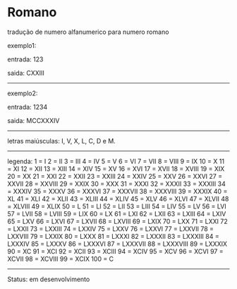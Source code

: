 # Romano
tradução de numero alfanumerico para numero romano



exemplo1:

entrada: 123

saida: CXXIII


----------------------

exemplo2:

entrada: 1234

saida: MCCXXXIV


------------------------

letras maiúsculas: I, V, X, L, C, D e M.

------------------------

legenda:
1 = I
2 = II
3 = III
4 = IV
5 = V
6 = VI
7 = VII
8 = VIII
9 = IX
10 = X
11 = XI
12 = XII
13 = XIII
14 = XIV
15 = XV
16 = XVI
17 = XVII
18 = XVIII
19 = XIX
20 = XX
21 = XXI
22 = XXII
23 = XXIII
24 = XXIV
25 = XXV
26 = XXVI
27 = XXVII
28 = XXVIII
29 = XXIX
30 = XXX
31 = XXXI
32 = XXXII
33 = XXXIII
34 = XXXIV
35 = XXXV
36 = XXXVI
37 = XXXVII
38 = XXXVIII
39 = XXXIX
40 = XL
41 = XLI
42 = XLII
43 = XLIII
44 = XLIV
45 = XLV
46 = XLVI
47 = XLVII
48 = XLVIII
49 = XLIX
50 = L
51 = LI
52 = LII
53 = LIII
54 = LIV
55 = LV
56 = LVI
57 = LVII
58 = LVIII
59 = LIX
60 = LX
61 = LXI
62 = LXII
63 = LXIII
64 = LXIV
65 = LXV
66 = LXVI
67 = LXVII
68 = LXVIII
69 = LXIX
70 = LXX
71 = LXXI
72 = LXXII
73 = LXXIII
74 = LXXIV
75 = LXXV
76 = LXXVI
77 = LXXVII
78 = LXXVIII
79 = LXXIX
80 = LXXX
81 = LXXXI
82 = LXXXII
83 = LXXXIII
84 = LXXXIV
85 = LXXXV
86 = LXXXVI
87 = LXXXVII
88 = LXXXVIII
89 = LXXXIX
90 = XC
91 = XCI
92 = XCII
93 = XCIII
94 = XCIV
95 = XCV
96 = XCVI
97 = XCVII
98 = XCVIII
99 = XCIX
100 = C



-------------------------



Status: em desenvolvimento
